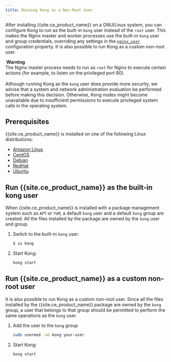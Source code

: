 ```yaml
---
title: Running Kong as a Non-Root User
---
```


After installing {{site.ce_product_name}} on a GNU/Linux system, you can
configure Kong to run as the built-in `kong` user instead of the `root` user.
This makes the Nginx master and worker processes use the built-in `kong` user and group credentials, overriding any settings in the
[`nginx_user`](/{{page.kong_version}}/configuration/#nginx_user)
configuration property. It is also possible to run Kong as a custom non-root user.

<div class="alert alert-warning">
<i class="fas fa-exclamation-triangle" style="color:orange; margin-right:3px"></i>
  <b>Warning</b>
  <br>The Nginx master process needs to run as <code>root</code> for
  Nginx to execute certain actions (for example, to listen on the privileged
  port 80).
  <br>
  <br>Although running Kong as the <code>kong</code> user
  does provide more security, we advise that a system and network
  administration evaluation be performed before making this decision. Otherwise,
  Kong nodes might become unavailable due to insufficient permissions to execute
  privileged system calls in the operating system.
</div>

## Prerequisites

{{site.ce_product_name}} is installed on one of the following Linux distributions:
* [Amazon Linux](/install/aws-linux)
* [CentOS](/install/centos)
* [Debian](/install/debian)
* [RedHat](/install/redhat)
* [Ubuntu](/install/ubuntu)

## Run {{site.ce_product_name}} as the built-in kong user

When {{site.ce_product_name}} is installed with a package management system such as `APT` or `YUM`, a default `kong` user and a default `kong` group are created. All the files installed by the package are owned by the `kong` user and group.

1. Switch to the built-in `kong` user:

    ```sh
    $ su kong
    ```
2. Start Kong:

    ```sh
    kong start
    ```

## Run {{site.ce_product_name}} as a custom non-root user

It is also possible to run Kong as a custom non-root user. Since all the files installed by the {{site.ce_product_name}} package are owned by the `kong` group, a user that belongs to that group should be permitted to perform the same operations as the `kong` user.

1. Add the user to the `kong` group

    ```sh
    sudo usermod -aG kong your-user
    ```

2. Start Kong:

    ```sh
    kong start
    ```
